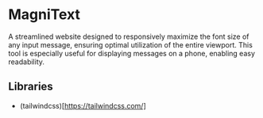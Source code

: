 # MagniText
A streamlined website designed to responsively maximize the font size of any input message, ensuring optimal utilization of the entire viewport. This tool is especially useful for displaying messages on a phone, enabling easy readability.

## Libraries
- (tailwindcss)[https://tailwindcss.com/]

